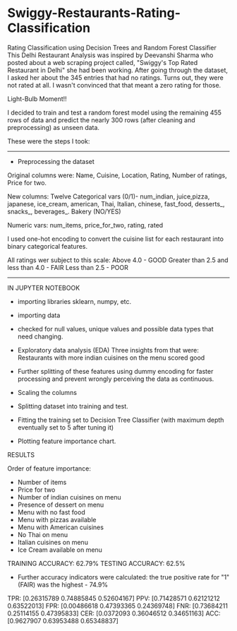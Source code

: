 # Swiggy-Restaurants-Rating-Classification
Rating Classification using Decision Trees and Random Forest Classifier
This Delhi Restaurant Analysis was inspired by Deevanshi Sharma who posted about a web scraping project called, "Swiggy's Top Rated Restaurant in Delhi" she had been working. After going through the dataset, I asked her about the 345 entries that had no ratings. Turns out, they were not rated at all. I wasn't convinced that that meant a zero rating for those.

Light-Bulb Moment!!

I decided to train and test a random forest model using the remaining 455 rows of data and predict the nearly 300 rows (after cleaning and preprocessing) as unseen data.

These were the steps I took:

------------------------------------------------------
- Preprocessing the dataset

Original columns were: Name, Cuisine, Location, Rating, Number of ratings, Price for two.

New columns: Twelve Categorical vars (0/1)- num_indian, juice,pizza, japanese, ice_cream, american, Thai, Italian, chinese, fast_food, desserts_, snacks_, beverages_.
Bakery (NO/YES)

Numeric vars: num_items, price_for_two,  rating, rated

I used one-hot encoding to convert the cuisine list for each restaurant into binary categorical features.

All ratings wer subject to this scale:
Above 4.0 - GOOD
Greater than 2.5 and less than 4.0 -  FAIR
Less than 2.5 - POOR

-----------------------------------------------------

IN JUPYTER NOTEBOOK

- importing libraries sklearn, numpy, etc.

- importing data

- checked for null values, unique values and possible data types that need changing.

- Exploratory data analysis (EDA)
Three insights from that were: Restaurants with more indian cuisines on the menu scored good

- Further splitting of these features using dummy encoding for faster processing and prevent wrongly perceiving the data as continuous.

- Scaling the columns


- Splitting dataset into training and test.

- Fitting the training set to Decision Tree Classifier (with maximum depth eventually set to 5 after tuning it)

- Plotting feature importance chart.

RESULTS

Order of feature importance:
- Number of items
- Price for two
- Number of indian cuisines on menu
- Presence of dessert on menu
- Menu with no fast food
- Menu with pizzas available
- Menu with American cuisines
- No Thai on menu
- Italian cuisines on menu
- Ice Cream available on menu

TRAINING ACCURACY: 62.79%
TESTING ACCURACY: 62.5%

- Further accuracy indicators were calculated:
the true positive rate for "1" (FAIR) was the highest - 74.9%

TPR: [0.26315789 0.74885845 0.52604167]
PPV: [0.71428571 0.62121212 0.63522013]
FPR: [0.00486618 0.47393365 0.24369748]
FNR: [0.73684211 0.25114155 0.47395833]
CER: [0.0372093  0.36046512 0.34651163]
ACC: [0.9627907  0.63953488 0.65348837]

